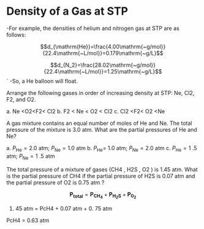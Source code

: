 
# Density of a Gas at STP

-For example, the densities of helium and nitrogen gas at STP are as follows:

$$d_{\mathrm{He}}=\frac{4.00\mathrm{~g/mol}}{22.4\mathrm{~L/mol}}=0.179\mathrm{~g/L}$$

$$d_{N_2}=\frac{28.02\mathrm{~g/mol}}{22.4\mathrm{~L/mol}}=1.25\mathrm{~g/L}$$
`
-So, a He balloon will float.

Arrange the following gases in order of increasing density at STP: Ne, Cl2, F2, and O2.

a. Ne <O2<F2< Cl2 b. F2 < Ne < O2 < Cl2 c. Cl2 <F2< O2 <Ne

A gas mixture contains an equal number of moles of He and Ne. The total pressure of the mixture is 3.0 atm. What are the partial pressures of He and Ne?

a. $P_{\mathrm{He}}=2.0$ atm; $P_{\mathrm{Ne}}=1.0$ atm b. $P_{\mathrm{He}}=$ 1.0 atm; $P_{\mathrm{Ne}}=2.0$ atm c. $P_{\mathrm{He}}=1$ .5 atm; $P_{\mathrm{Ne}}=1$ .5 atm

The total pressure of a mixture of gases (CH4 , H2S , O2 ) is 1.45 atm. What is the partial pressure of CH4 if the partial pressure of H2S is 0.07 atm and the partial pressure of O2 is 0.75 atm ?

$$\mathbf{P_{total}}=\mathbf{P_{CH_4}}+\mathbf{P_{H_2S}}+\mathbf{P_{0_2}}$$

1. 45 atm = PcH4 + 0.07 atm + 0. 75 atm

PcH4 = 0.63 atm